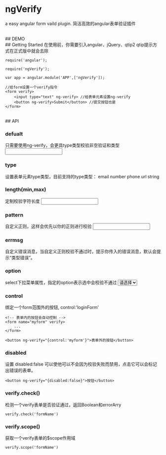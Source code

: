 # ngVerify
a easy angular form vaild plugin.
简洁高效的angular表单验证插件


<br>
## DEMO


<br>
## Getting Started
在使用前，你需要引入angular、jQuery、qtip2
qtip提示方式在正式版中就会去除

	require('angular');
	
	require('ngVerify');
	
	var app = angular.module('APP',['ngVerify']);
	
	//给form设置一个verify指令
	<form verify>
		<input type="text" ng-verify> //给表单元素设置ng-verify
		<button ng-verify>Submit</button> //提交按钮也是
  	</form>


<br> 
## API

### defualt
只需要使用ng-verify，会更具type类型校验非空验证和类型
	<input type="text" ng-verify>

### type
设置表单元素type类型，目前支持的type类型：
email
number
phone
url
string


### length(min,max)
定制校验字符长度
	<input type="text" ng-verify="min:3,max:6">

### pattern
自定义正则，这样会优先以你的正则进行校验
	<input type="text" ng-verify="pattern:/a-zA-Z/">

### errmsg
自定义错误消息，当自定义正则校验不通过时，提示你传入的错误消息，默认会提示“类型错误”。


### option
select下拉菜单属性，指定的option表示选中会校验不通过
	<select ng-verify="{option:0}">
    	<option>请选择</option>
    	<option>1</option>
    	<option>2</option>
    	<option>3</option>
    </select>

### control
绑定一个form范围外的按钮, control:'loginForm'

	<!-- 表单内的按钮会自动控制 -->
	<form name="myform" verify>
		...
	</form>
	
	<button ng-verify="{control:'myform'}">表单外的按钮</button>


### disabled
设置 disabled:false 可以使他可以不会因为校验失败而禁用，点击它可以会标记出错误的表单。

	<button ng-verify="{disabled:false}">按钮</button>


### verify.check()
检测一个verify表单是否验证通过，返回Boolean和errorArry

	verify.check('formName')

### verify.scope()
获取一个verify表单的$scope作用域

	verify.scope('formName')
